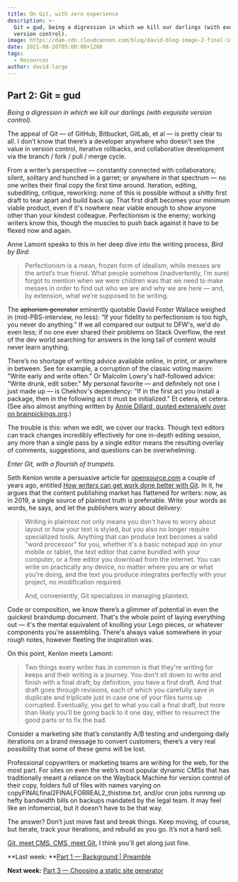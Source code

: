 ```yaml
---
title: On Git, with zero experience
description: >-
  Git = gud, being a digression in which we kill our darlings (with exquisite
  version control).
image: https://dam-cdn.cloudcannon.com/blog/david-blog-image-2-final-image-min.jpg
date: 2021-08-26T05:00:00+1200
tags:
  - Resources
author: david-large
---
```

## Part 2: **Git = gud**

*Being a digression in which we kill our darlings (with exquisite version control).*

The appeal of Git — of GitHub, Bitbucket, GitLab, et al — is pretty clear to all. I don’t know that there’s a developer anywhere who doesn’t see the value in version control, iterative rollbacks, and collaborative development via the branch / fork / pull / merge cycle.

From a writer’s perspective — constantly connected with collaborators; silent, solitary and hunched in a garret; or anywhere in that spectrum — no one writes their final copy the first time around. Iteration, editing, subediting, critique, reworking: none of this is possible without a shitty first draft to tear apart and build back up. That first draft becomes your minimum viable product, even if it's nowhere near viable enough to show anyone other than your kindest colleague. Perfectionism is the enemy; working writers know this, though the muscles to push back against it have to be flexed now and again.

Anne Lamont speaks to this in her deep dive into the writing process, *Bird by Bird*\:

> Perfectionism is a mean, frozen form of idealism, while messes are the artist’s true friend. What people somehow (inadvertently, I’m sure) forgot to mention when we were children was that we need to make messes in order to find out who we are and why we are here — and, by extension, what we’re supposed to be writing.

The ~~aphorism generator~~ eminently quotable David Foster Wallace weighed in (mid-PBS-interview, no less): “If your fidelity to perfectionism is too high, you never do anything.” If we all compared our output to DFW's, we'd do even less; if no one ever shared their problems on Stack Overflow, the rest of the dev world searching for answers in the long tail of content would never learn anything.

There’s no shortage of writing advice available online, in print, or anywhere in between. See for example, a corruption of the classic voting maxim: "Write early and write often." Or Malcolm Lowry's half-followed advice: "Write drunk, edit sober." My personal favorite — and definitely not one I just made up — is Chekhov's dependency: "If in the first act you install a package, then in the following act it must be initialized." Et cetera, et cetera. (See also almost anything written by [Annie Dillard, quoted extensively over on brainpickings.org](https://www.brainpickings.org/2013/08/09/annie-dillard-on-writing/).)

The trouble is this: when we edit, we cover our tracks. Though text editors can track changes incredibly effectively for one in-depth editing session, any more than a single pass by a single editor means the resulting overlay of comments, suggestions, and questions can be overwhelming.

*Enter Git, with a flourish of trumpets.*

Seth Kenlon wrote a persuasive article for [opensource.com](http://opensource.com) a couple of years ago, entitled [How writers can get work done better with Git](https://opensource.com/article/19/4/write-git). In it, he argues that the content publishing market has flattened for writers: now, as in 2019, a single source of plaintext truth is preferable. Write your words as words, he says, and let the publishers worry about delivery:

> Writing in plaintext not only means you don't have to worry about layout or how your text is styled, but you also no longer require specialized tools. Anything that can produce text becomes a valid "word processor" for you, whether it's a basic notepad app on your mobile or tablet, the text editor that came bundled with your computer, or a free editor you download from the internet. You can write on practically any device, no matter where you are or what you're doing, and the text you produce integrates perfectly with your project, no modification required.
>
>
> And, conveniently, Git specializes in managing plaintext.

Code or composition, we know there’s a glimmer of potential in even the quickest braindump document. That's the whole point of laying everything out — it's the mental equivalent of knolling your Lego pieces, or whatever components you're assembling. There's always value somewhere in your rough notes, however fleeting the inspiration was.

On this point, Kenlon meets Lamont:

> Two things every writer has in common is that they're writing for keeps and their writing is a journey. You don't sit down to write and finish with a final draft; by definition, you have a first draft. And that draft goes through revisions, each of which you carefully save in duplicate and triplicate just in case one of your files turns up corrupted. Eventually, you get to what you call a final draft, but more than likely you'll be going back to it one day, either to resurrect the good parts or to fix the bad.

Consider a marketing site that’s constantly A/B testing and undergoing daily iterations on a brand message to convert customers; there’s a very real possibility that some of these gems will be lost.

Professional copywriters or marketing teams are writing for the web, for the most part. For sites on even the web’s most popular dynamic CMSs that has traditionally meant a reliance on the Wayback Machine for version control of their copy, folders full of files with names varying on copyFINALfinal2FINALFORREAL2\_thistime.txt, and/or cron jobs running up hefty bandwidth bills on backups mandated by the legal team. It may feel like an infomercial, but it doesn't have to be that way.

The answer? Don’t just move fast and break things. Keep moving, of course, but iterate, track your iterations, and rebuild as you go. It’s not a hard sell.

[Git, meet CMS. CMS, meet Git.](https://cloudcannon.com/git-cms/) I think you'll get along just fine.

**Last week: **[Part 1 — Background \| Preamble](https://cloudcannon.com/blog/how-i-created-my-first-static-website-with-zero-experience-1/)

**Next week:** [Part 3 — Choosing a static site generator](/blog/choosing-a-static-site-generator-with-zero-experience/)
